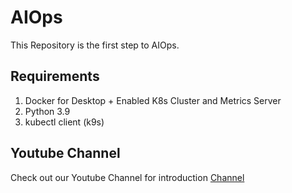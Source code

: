 # AIOps
This Repository is the first step to AIOps.

## Requirements
1. Docker for Desktop + Enabled K8s Cluster and Metrics Server
2. Python 3.9
3. kubectl client (k9s)

## Youtube Channel
Check out our Youtube Channel for introduction [Channel](https://www.youtube.com/@AIBOOSTYTX)